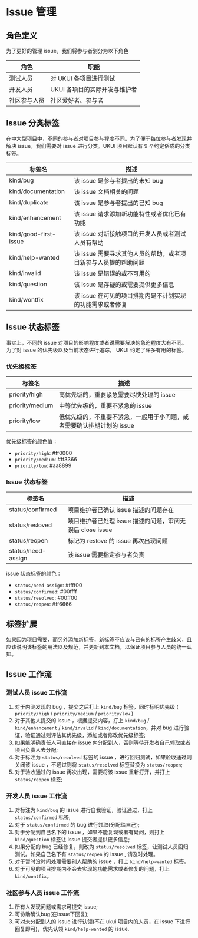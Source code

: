 # Issue 管理

## 角色定义

为了更好的管理 issue，我们将参与者划分为以下角色

| 角色         | 职能                          |
| ------------ | ----------------------------- |
| 测试人员     | 对 UKUI 各项目进行测试        |
| 开发人员     | UKUI 各项目的实际开发与维护者 |
| 社区参与人员 | 社区爱好者、参与者            |

## Issue 分类标签

在中大型项目中，不同的参与者对项目参与程度不同。为了便于每位参与者发现并解决 issue，我们需要对 issue 进行分类。UKUI 项目默认有 9 个约定俗成的分类标签。

| 标签名                | 描述                                                            |
| --------------------- | --------------------------------------------------------------- |
| kind/bug              | 该 issue 是参与者提出的未知 bug                                 |
| kind/documentation    | 该 issue 文档相关的问题                                         |
| kind/duplicate        | 该 issue 是参与者提出的已知 bug                                 |
| kind/enhancement      | 该 issue 请求添加新功能特性或者优化已有功能                     |
| kind/good-first-issue | 该 issue 对新接触项目的开发人员或者测试人员有帮助               |
| kind/help-wanted      | 该 issue 需要寻求其他人员的帮助，或者项目新参与人员提的帮助问题 |
| kind/invalid          | 该 issue 是错误的或不可用的                                     |
| kind/question         | 该 issue 是存疑的或需要提供更多信息                             |
| kind/wontfix          | 该 issue 在可见的项目排期内是不计划实现的功能需求或者修复       |

## Issue 状态标签

事实上，不同的 issue 对项目的影响程度或者说需要解决的急迫程度大有不同。为了对 issue 的优先级以及当前状态进行追踪， UKUI 约定了许多有用的标签。

### 优先级标签

| 标签名          | 描述                                                                         |
| --------------- | ---------------------------------------------------------------------------- |
| priority/high   | 高优先级的，重要紧急需要尽快处理的 issue                                     |
| priority/medium | 中等优先级的，重要不紧急的 issue                                             |
| priority/low    | 低优先级的，不重要不紧急，一般用于小问题，或者需要确认排期计划的 issue       |

优先级标签的颜色值：

* `priority/high`: #ff0000
* `priority/medium`: #ff3366
* `priority/low`: #aa8899

### Issue 状态标签

| 标签名             | 描述                                                      |
| ------------------ | --------------------------------------------------------- |
| status/confirmed   | 项目维护者已确认 issue 描述的问题存在                     |
| status/resloved    | 项目维护者已处理 issue 描述的问题，审阅无误后 close issue |
| status/reopen      | 标记为 reslove 的 issue 再次出现问题                      |
| status/need-assign | 该 issue 需要指定参与者负责                               |

issue 状态标签的颜色：

* `status/need-assign`: #ffff00
* `status/confirmed`: #00ffff
* `status/resolved`: #00ff00
* `status/reopen`: #ff6666

## 标签扩展

如果因为项目需要，而另外添加新标签，新标签不应该与已有的标签产生歧义，且应该说明该标签的用法以及规范，并更新到本文档，以保证项目参与人员的统一认知。

## Issue 工作流

### 测试人员 issue 工作流

1. 对于内测发现的 bug ，提交之后打上 `kind/bug` 标签，同时标明优先级 ( `priority/high` / `priority/medium` / `priority/low` )
2. 对于其他人提交的 issue ，根据提交内容，打上 `kind/bug` / `kind/enhancement` / `kind/invalid` / `kind/documentation`，并对 bug 进行验证，验证通过则评估其优先级，添加或者修改优先级标签;
3. 如果能明确责任人可直接在 issue 内分配到人，否则等待开发者自己领取或者项目负责人去分配;
4. 对于标注为 `status/resolved` 标签的 issue ，进行回归测试，如果验收通过则关闭该 issue ，不通过则将 `status/resolved` 标签替换为 `status/reopen`;
5. 对于验收通过的 issue 再次出现，需要将该 issue 重新打开，并打上 `status/reopen` 标签;

### 开发人员 issue 工作流

1. 对标注为 `kind/bug` 的 issue 进行自我验证，验证通过，打上 `status/confirmed` 标签;
2. 对于 `status/confirmed` 的 bug 进行领取(分配给自己);
3. 对于分配到自己名下的 issue ，如果不能复现或者有疑问，则打上 `kind/question` 标签让 issue 提交者提供更多信息;
4. 如果分配的 bug 已经修复，则改为 `status/resolved` 标签，让测试人员回归测试。如果自己名下有 `status/reopen` 的 issue , 请及时处理。
5. 对于暂时没时间处理需要别人帮助的 issue ，打上 `kind/help-wanted` 标签。
6. 对于可见的项目排期内不会去实现的功能需求或者修复的问题，打上 `kind/wontfix`。

### 社区参与人员 issue 工作流

1. 所有人发现问题或需求可提交 issue;
2. 可协助确认bug(在issue下回复);
3. 可对未分配到人的 issue 进行认领(不在 ukui 项目内的人员，在 issue 下进行回复即可)，优先认领 `kind/help-wanted` 的 issue.
